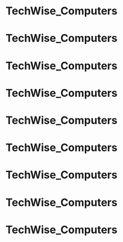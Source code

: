 # TechWise_Computers

# TechWise_Computers

# TechWise_Computers

# TechWise_Computers
# TechWise_Computers
# TechWise_Computers
# TechWise_Computers
# TechWise_Computers
# TechWise_Computers
